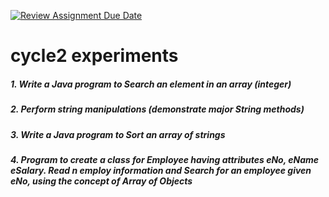 [![Review Assignment Due Date](https://classroom.github.com/assets/deadline-readme-button-8d59dc4de5201274e310e4c54b9627a8934c3b88527886e3b421487c677d23eb.svg)](https://classroom.github.com/a/LsNNbHt0)
# cycle2 experiments

##### 1. Write a Java program to Search an element in an array (integer) 
##### 2. Perform string manipulations (demonstrate major String methods)
##### 3. Write a Java program  to Sort an array of strings
##### 4. Program to create a class for Employee having attributes eNo, eName eSalary. Read n employ information and Search for an employee given eNo, using the concept of Array of Objects



